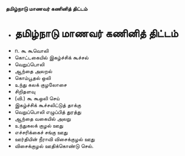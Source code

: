 **தமிழ்நாடு மாணவர் கணினித் திட்டம்**
- # தமிழ்நாடு மாணவர் கணினித் திட்டம்
- n. கூ கூவொலி
- கொட்டகையில் இகழ்ச்சிக் கூச்சல்
- வெறுப்பொலி
- ஆந்தை அலறல்
- கொம்பூதல் ஒலி
- உந்து கலக் குழலோசை
- சிறிதளவு
- (வி.) கூ கூஒலி செய்
- இகழ்ச்சிக் கூச்சலிட்டுத் தாக்கு
- வெறுப்பொலி எழுப்பித் துரத்து
- ஆந்தை வகையில் அலறு
- உந்துகலக் குழல் ஊது
- எச்சரிக்கைச் சங்கு ஊது
- ஊர்தியின் நீராவி விசைக்குழல் ஊது
- விசைக்குழல் ஊதிக்கொண்டு செல்.

